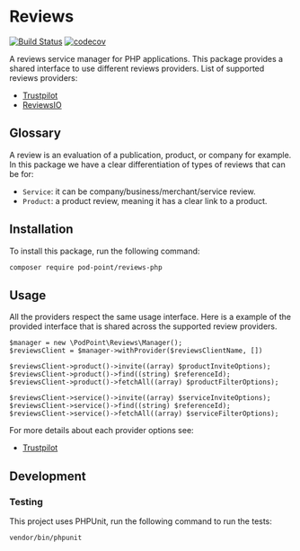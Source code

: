 # Reviews

[![Build Status](https://travis-ci.com/Pod-Point/reviews-php.svg?branch=master)](https://travis-ci.com/Pod-Point/reviews-php)
[![codecov](https://codecov.io/gh/Pod-Point/reviews-php/branch/master/graph/badge.svg)](https://codecov.io/gh/Pod-Point/reviews-php)

A reviews service manager for PHP applications. This package provides a shared interface to use different reviews providers.
List of supported reviews providers: 
 * [Trustpilot](https://trustpilot.com) 
 * [ReviewsIO](https://reviews.co.uk/)

## Glossary

A review is an evaluation of a publication, product, or company for example. In this package we have a clear differentiation of types of reviews that can be for: 
* `Service`: it can be company/business/merchant/service review.
* `Product`: a product review, meaning it has a clear link to a product.

## Installation

To install this package, run the following command:
```bash
composer require pod-point/reviews-php
```

## Usage
All the providers respect the same usage interface. 
Here is a example of the provided interface that is shared across the supported review providers.

```
$manager = new \PodPoint\Reviews\Manager();
$reviewsClient = $manager->withProvider($reviewsClientName, [])

$reviewsClient->product()->invite((array) $productInviteOptions);
$reviewsClient->product()->find((string) $referenceId);
$reviewsClient->product()->fetchAll((array) $productFilterOptions);

$reviewsClient->service()->invite((array) $serviceInviteOptions);
$reviewsClient->service()->find((string) $referenceId);
$reviewsClient->service()->fetchAll((array) $serviceFilterOptions);
```

For more details about each provider options see:
 * [Trustpilot](https://github.com/Pod-Point/reviews-php/Providers/Trustpilot/README.md) 

## Development

### Testing

This project uses PHPUnit, run the following command to run the tests:

```bash
vendor/bin/phpunit
```

